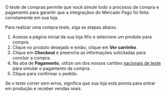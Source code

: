 O teste de compras permite que você simule todo o processo de compra e pagamento para garantir que a integraçãoo do Mercado Pago foi feita corretamente em sua loja.

Para realizar uma compra teste, siga as etapas abaixo.

1. Acesse a página inicial da sua loja Wix e selecione um produto para compra.
2. Clique no produto desejado e então, clique em **Ver carrinho**.
3. Clique em **Checkout** e preencha as informações solicitadas para concluir a compra.
4. Na aba de **Pagamento**, utilize um dos nossos cartões [nacionais de teste](https://www.mercadopago[FAKER][URL][DOMAIN]/developers/pt/guides/resources/localization/local-cards) para simular o pagamento da compra.
5. Clique para confirmar o pedido.

Se o teste correr sem erros, significa que sua loja está pronta para entrar em produção e receber vendas reais.
